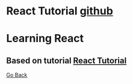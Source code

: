 # React Tutorial [github](https://github.com/EngStu/react-crush-course)

# Learning React
## Based on tutorial [React Tutorial](https://www.youtube.com/watch?v=sBws8MSXN7A)



[Go Back](./index.md)
